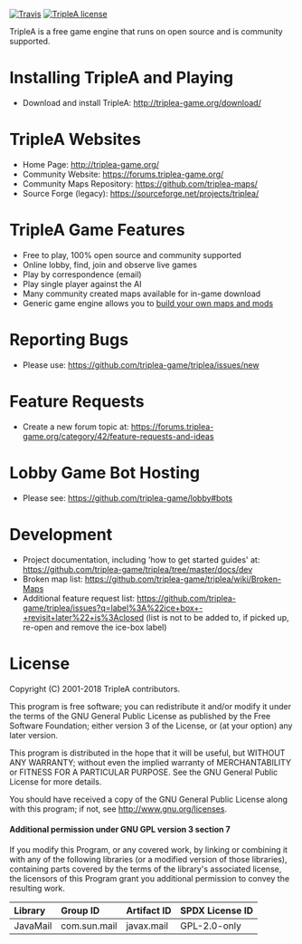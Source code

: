 [![Travis](https://img.shields.io/travis/triplea-game/triplea.svg?style=flat-square)](https://travis-ci.org/triplea-game/triplea)
[![TripleA license](https://img.shields.io/github/license/triplea-game/triplea.svg?style=flat-square)](https://github.com/triplea-game/triplea/blob/master/LICENSE)

TripleA is a free game engine that runs on open source and is community supported.

# Installing TripleA and Playing

- Download and install TripleA: http://triplea-game.org/download/

# TripleA Websites

- Home Page: http://triplea-game.org/
- Community Website: https://forums.triplea-game.org/
- Community Maps Repository: https://github.com/triplea-maps/
- Source Forge (legacy): https://sourceforge.net/projects/triplea/

# TripleA Game Features

- Free to play, 100% open source and community supported
- Online lobby, find, join and observe live games
- Play by correspondence (email)
- Play single player against the AI
- Many community created maps available for in-game download
- Generic game engine allows you to [build your own maps and mods](https://github.com/triplea-maps/Project)

# Reporting Bugs

- Please use: https://github.com/triplea-game/triplea/issues/new

# Feature Requests

- Create a new forum topic at: https://forums.triplea-game.org/category/42/feature-requests-and-ideas

# Lobby Game Bot Hosting

- Please see: https://github.com/triplea-game/lobby#bots

# Development

- Project documentation, including 'how to get started guides' at: https://github.com/triplea-game/triplea/tree/master/docs/dev
- Broken map list: https://github.com/triplea-game/triplea/wiki/Broken-Maps
- Additional feature request list: https://github.com/triplea-game/triplea/issues?q=label%3A%22ice+box+-+revisit+later%22+is%3Aclosed (list is not to be added to, if picked up, re-open and remove the ice-box label)

# License

Copyright (C) 2001-2018 TripleA contributors.

This program is free software; you can redistribute it and/or modify it under the terms of the GNU General Public License as published by the Free Software Foundation; either version 3 of the License, or (at your option) any later version.

This program is distributed in the hope that it will be useful, but WITHOUT ANY WARRANTY; without even the implied warranty of MERCHANTABILITY or FITNESS FOR A PARTICULAR PURPOSE. See the GNU General Public License for more details.

You should have received a copy of the GNU General Public License along with this program; if not, see http://www.gnu.org/licenses.

#### Additional permission under GNU GPL version 3 section 7

If you modify this Program, or any covered work, by linking or combining it with any of the following libraries (or a modified version of those libraries), containing parts covered by the terms of the library's associated license, the licensors of this Program grant you additional permission to convey the resulting work.

Library | Group ID | Artifact ID | SPDX License ID
:-- | :-- | :-- | :--
JavaMail | com.sun.mail | javax.mail | GPL-2.0-only

